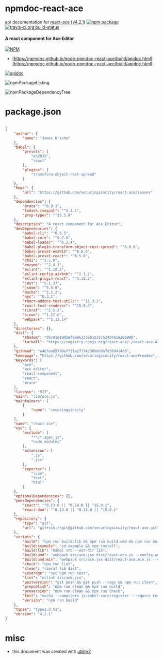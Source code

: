 # npmdoc-react-ace

api documentation for  [react-ace (v4.2.1)](https://github.com/securingsincity/react-ace#readme)  [![npm package](https://img.shields.io/npm/v/npmdoc-react-ace.svg?style=flat-square)](https://www.npmjs.org/package/npmdoc-react-ace) [![travis-ci.org build-status](https://api.travis-ci.org/npmdoc/node-npmdoc-react-ace.svg)](https://travis-ci.org/npmdoc/node-npmdoc-react-ace)
#### A react component for Ace Editor

[![NPM](https://nodei.co/npm/react-ace.png?downloads=true&downloadRank=true&stars=true)](https://www.npmjs.com/package/react-ace)

- [https://npmdoc.github.io/node-npmdoc-react-ace/build/apidoc.html](https://npmdoc.github.io/node-npmdoc-react-ace/build/apidoc.html)

[![apidoc](https://npmdoc.github.io/node-npmdoc-react-ace/build/screenCapture.buildCi.browser.%252Ftmp%252Fbuild%252Fapidoc.html.png)](https://npmdoc.github.io/node-npmdoc-react-ace/build/apidoc.html)

![npmPackageListing](https://npmdoc.github.io/node-npmdoc-react-ace/build/screenCapture.npmPackageListing.svg)

![npmPackageDependencyTree](https://npmdoc.github.io/node-npmdoc-react-ace/build/screenCapture.npmPackageDependencyTree.svg)



# package.json

```json

{
    "author": {
        "name": "James Hrisho"
    },
    "babel": {
        "presets": [
            "es2015",
            "react"
        ],
        "plugins": [
            "transform-object-rest-spread"
        ]
    },
    "bugs": {
        "url": "https://github.com/securingsincity/react-ace/issues"
    },
    "dependencies": {
        "brace": "^0.9.1",
        "lodash.isequal": "^4.1.1",
        "prop-types": "^15.5.8"
    },
    "description": "A react component for Ace Editor",
    "devDependencies": {
        "babel-cli": "^6.6.5",
        "babel-core": "^6.7.5",
        "babel-loader": "^6.2.4",
        "babel-plugin-transform-object-rest-spread": "^6.8.0",
        "babel-preset-es2015": "^6.6.0",
        "babel-preset-react": "^6.5.0",
        "chai": "^3.5.0",
        "enzyme": "^2.4.1",
        "eslint": "^1.10.3",
        "eslint-config-airbnb": "^2.1.1",
        "eslint-plugin-react": "^3.13.1",
        "jest": "^0.1.37",
        "jsdom": "^9.6.0",
        "mocha": "^3.1.2",
        "nyc": "^8.3.1",
        "react-addons-test-utils": "^15.3.2",
        "react-test-renderer": "^15.5.4",
        "rimraf": "^2.5.2",
        "sinon": "^1.17.6",
        "webpack": "^1.12.14"
    },
    "directories": {},
    "dist": {
        "shasum": "dbc91e19d1ef9ae6333eb153675249761926699b",
        "tarball": "https://registry.npmjs.org/react-ace/-/react-ace-4.2.1.tgz"
    },
    "gitHead": "e4b3aa65799a7f31a27174236b8d9a7d50d414d6",
    "homepage": "https://github.com/securingsincity/react-ace#readme",
    "keywords": [
        "ace",
        "ace editor",
        "react-component",
        "react",
        "brace"
    ],
    "license": "MIT",
    "main": "lib/ace.js",
    "maintainers": [
        {
            "name": "securingsincity"
        }
    ],
    "name": "react-ace",
    "nyc": {
        "exclude": [
            "**/*.spec.js",
            "node_modules"
        ],
        "extension": [
            ".js",
            ".jsx"
        ],
        "reporter": [
            "lcov",
            "text",
            "html"
        ]
    },
    "optionalDependencies": {},
    "peerDependencies": {
        "react": "^0.13.0 || ^0.14.0 || ^15.0.1",
        "react-dom": "^0.13.0 || ^0.14.0 || ^15.0.1"
    },
    "repository": {
        "type": "git",
        "url": "git+ssh://git@github.com/securingsincity/react-ace.git"
    },
    "scripts": {
        "build": "npm run build:lib && npm run build:umd && npm run build:umd:min",
        "build:example": "cd example && npm install",
        "build:lib": "babel src --out-dir lib",
        "build:umd": "webpack src/ace.jsx dist/react-ace.js --config webpack.config.development.js",
        "build:umd:min": "webpack src/ace.jsx dist/react-ace.min.js --config webpack.config.production.js",
        "check": "npm run lint",
        "clean": "rimraf lib dist",
        "coverage": "nyc npm run test",
        "lint": "eslint src/ace.jsx",
        "postversion": "git push && git push --tags && npm run clean",
        "prepublish": "npm run clean && npm run build",
        "preversion": "npm run clean && npm run check",
        "test": "mocha --compilers js:babel-core/register --require tests/setup.js --recursive tests/**/*.spec.js",
        "version": "npm run build"
    },
    "types": "types.d.ts",
    "version": "4.2.1"
}
```



# misc
- this document was created with [utility2](https://github.com/kaizhu256/node-utility2)
